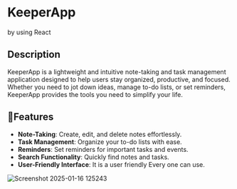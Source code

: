 # KeeperApp
by using React

## Description
KeeperApp is a lightweight and intuitive note-taking and task management application designed to help users stay organized, productive, and focused. Whether you need to jot down ideas, manage to-do lists, or set reminders, KeeperApp provides the tools you need to simplify your life.
## 🌟Features
- **Note-Taking**: Create, edit, and delete notes effortlessly.
- **Task Management**: Organize your to-do lists with ease.
-  **Reminders**: Set reminders for important tasks and events.
- **Search Functionality**: Quickly find notes and tasks.
- **User-Friendly Interface**: It is a user friendly Every one can use.


 ![Screenshot 2025-01-16 125243](https://github.com/user-attachments/assets/c126a44b-435a-4616-9dee-9f658c854c10)


